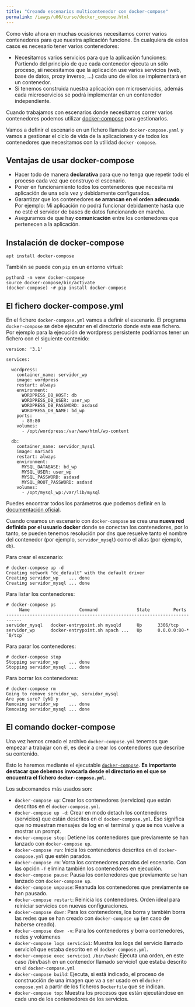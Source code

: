 ```yaml
---
title: "Creando escenarios multicontenedor con docker-compose"
permalink: /iawgs/u06/curso/docker_compose.html
---
```


Como visto ahora en muchas ocasiones necesitamos correr varios contenedores para que nuestra aplicación funcione. En cualquiera de estos casos es necesario tener varios contenedores:

* Necesitamos varios servicios para que la aplicación funciones: Partiendo del principio de que cada contenedor ejecuta un sólo proceso, sii necesitamos que la aplicación use varios servicios (web, base de datos, proxy inverso, ...) cada uno de ellos se implementará en un contenedor.
* Si tenemos construida nuestra aplicación con microservicios, además cada microservicios se podrá implementar en un contenedor independiente.

Cuando trabajamos con escenarios donde necesitamos correr varios contenedores podemos utilizar [docker-compose](https://docs.docker.com/compose/) para gestionarlos.

Vamos a definir el escenario en un fichero llamado `docker-compose.yaml` y vamos a gestionar el ciclo de vida de la aplicaciones y de todos los contenedores que necesitamos con la utilidad `docker-compose`.

## Ventajas de usar docker-compose

* Hacer todo de manera **declarativa** para que no tenga que repetir todo el proceso cada vez que construyo el escenario.
* Poner en funcionamiento todos los contenedores que necesita mi aplicación de una sola vez y debidamente configurados.
* Garantizar que los contenedores **se arrancan en el orden adecuado**. Por ejemplo: Mi aplicación no podrá funcionar debidamente hasta que no esté el servidor de bases de datos funcionando en marcha.
* Asegurarnos de que hay **comunicación** entre los contenedores que pertenecen a la aplicación.

## Instalación de docker-compose

    apt install docker-compose

También se puede con `pip` en un entorno virtual:

    python3 -m venv docker-compose
    source docker-compose/bin/activate
    (docker-compose) ~# pip install docker-compose

## El fichero docker-compose.yml

En el fichero `docker-compose.yml` vamos a definir el escenario. El programa `docker-compose` se debe ejecutar en el directorio donde este ese fichero. Por ejemplo para la ejecución de wordpress persistente podríamos tener un fichero con el siguiente contenido:

    version: '3.1'

    services:

      wordpress:
        container_name: servidor_wp
        image: wordpress
        restart: always
        environment:
          WORDPRESS_DB_HOST: db
          WORDPRESS_DB_USER: user_wp
          WORDPRESS_DB_PASSWORD: asdasd
          WORDPRESS_DB_NAME: bd_wp
        ports:
          - 80:80
        volumes:
          - /opt/wordpress:/var/www/html/wp-content

      db:
        container_name: servidor_mysql
        image: mariadb
        restart: always
        environment:
          MYSQL_DATABASE: bd_wp
          MYSQL_USER: user_wp
          MYSQL_PASSWORD: asdasd
          MYSQL_ROOT_PASSWORD: asdasd
        volumes:
          - /opt/mysql_wp:/var/lib/mysql

Puedes encontrar todos los parámetros que podemos definir en la [documentación oficial](https://docs.docker.com/compose/compose-file/compose-file-v3/).

Cuando creamos un escenario con `docker-compose` se crea una **nueva red definida por el usuario docker** donde se conectan los contenedores, por lo tanto, se pueden tenemos resolución por dns que resuelve tanto el nombre del contenedor (por ejemplo, `servidor_mysql`) como el alias (por ejemplo, `db`).

Para crear el escenario:

    # docker-compose up -d
    Creating network "dc_default" with the default driver
    Creating servidor_wp    ... done
    Creating servidor_mysql ... done

Para listar los contenedores:

    # docker-compose ps
         Name                   Command               State         Ports       
    ----------------------------------------------------------------------------
    servidor_mysql   docker-entrypoint.sh mysqld      Up      3306/tcp          
    servidor_wp      docker-entrypoint.sh apach ...   Up      0.0.0.0:80-* `0/tcp`

Para parar los contenedores:

    # docker-compose stop 
    Stopping servidor_wp    ... done
    Stopping servidor_mysql ... done

Para borrar los contenedores:

    # docker-compose rm
    Going to remove servidor_wp, servidor_mysql
    Are you sure? [yN] y
    Removing servidor_wp    ... done
    Removing servidor_mysql ... done

## El comando docker-compose

Una vez hemos creado el archivo `docker-compose.yml` tenemos que empezar a trabajar con él, es decir a crear los contenedores que describe su contenido. 

Esto lo haremos mediante el ejecutable [`docker-compose`](https://docs.docker.com/compose/reference/). **Es importante destacar que debemos invocarla desde el directorio en el que se encuentra el fichero `docker-compose.yml`**.

Los subcomandos más usados son:

* `docker-compose up`: Crear los contenedores (servicios) que están descritos en el `docker-compose.yml`.
* `docker-compose up -d`: Crear en modo detach los contenedores (servicios) que están descritos en el `docker-compose.yml`. Eso significa que no muestran mensajes de log en el terminal y que se  nos vuelve a mostrar un prompt.
* `docker-compose stop`: Detiene los contenedores que previamente se han lanzado con `docker-compose up`.
* `docker-compose run`: Inicia los contenedores descritos en el `docker-compose.yml` que estén parados.
* `docker-compose rm`: Vorra los contenedores parados del escenario. Con las opción `-f` elimina también los contenedores en ejecución.
* `docker-compose pause`: Pausa los contenedores que previamente se han lanzado con `docker-compose up`.
* `docker-compose unpause`: Reanuda los contenedores que previamente se han pausado.
* `docker-compose restart`: Reinicia los contenedores. Orden ideal para reiniciar servicios con nuevas configuraciones.
* `docker-compose down`:  Para los contenedores, los borra  y también borra las redes que se han creado con `docker-compose up` (en caso de haberse creado).
* `docker-compose down -v`: Para los contenedores y borra contenedores, redes y volúmenes
* `docker-compose logs servicio1`: Muestra los logs del servicio llamado servicio1 que estaba descrito en el `docker-compose.yml`.
* `docker-compose exec servicio1 /bin/bash`: Ejecuta una orden, en este caso /bin/bash en un contenedor llamado servicio1 que estaba descrito en el `docker-compose.yml`
* `docker-compose build`: Ejecuta, si está indicado, el proceso de construcción de una imagen que va a ser usado en el `docker-compose.yml`  a partir de los  ficheros `Dockerfile` que se indican.
* `docker-compose top`: Muestra  los procesos que están ejecutándose en cada uno de los contenedores de los servicios.
